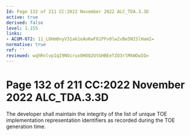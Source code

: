 ```yaml
---
Id: Page 132 of 211 CC:2022 November 2022 ALC_TDA.3.3D
active: true
derived: false
level: 1.155
links:
- ACOM-072: 11_LOHm0nyV31ak1eAoKwF81PFv0lw2vBe5NISlHamI=
normative: true
ref: ''
reviewed: wqhRnlvp1qI9NOirux0HOQ2UtGHBEeTZO3rlMkWOwIQ=
---
```


# Page 132 of 211 CC:2022 November 2022 ALC_TDA.3.3D

The developer shall maintain the integrity of the list of unique TOE implementation representation identifiers as recorded during the TOE generation time.